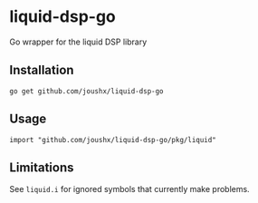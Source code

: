 # liquid-dsp-go
Go wrapper for the liquid DSP library

## Installation

```
go get github.com/joushx/liquid-dsp-go
```

## Usage

```
import "github.com/joushx/liquid-dsp-go/pkg/liquid"
```

## Limitations

See `liquid.i` for ignored symbols that currently make problems.